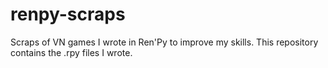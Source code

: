 # renpy-scraps
Scraps of VN games I wrote in Ren'Py to improve my skills. This repository contains the .rpy files I wrote.
